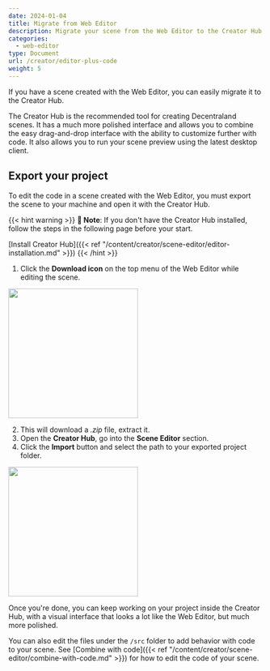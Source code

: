 ```yaml
---
date: 2024-01-04
title: Migrate from Web Editor
description: Migrate your scene from the Web Editor to the Creator Hub.
categories:
  - web-editor
type: Document
url: /creator/editor-plus-code
weight: 5
---
```


If you have a scene created with the Web Editor, you can easily migrate it to the Creator Hub.

The Creator Hub is the recommended tool for creating Decentraland scenes. It has a much more polished interface and allows you to combine the easy drag-and-drop interface with the ability to customize further with code. It also allows you to run your scene preview using the latest desktop client.

## Export your project

To edit the code in a scene created with the Web Editor, you must export the scene to your machine and open it with the Creator Hub.

{{< hint warning >}}
**📔 Note**: If you don't have the Creator Hub installed, follow the steps in the following page before your start.

[Install Creator Hub]({{< ref "/content/creator/scene-editor/editor-installation.md" >}})
{{< /hint >}}

1. Click the **Download icon** on the top menu of the Web Editor while editing the scene.

  <img src="/images/editor/export.png" width="256" />

2. This will download a _.zip_ file, extract it.
3. Open the **Creator Hub**, go into the **Scene Editor** section.
4. Click the **Import** button and select the path to your exported project folder.

  <img src="/images/editor/import-scene.png" width="256" />

Once you're done, you can keep working on your project inside the Creator Hub, with a visual interface that looks a lot like the Web Editor, but much more polished.

You can also edit the files under the `/src` folder to add behavior with code to your scene. See [Combine with code]({{< ref "/content/creator/scene-editor/combine-with-code.md" >}}) for how to edit the code of your scene.
